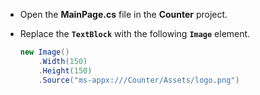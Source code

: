 

- Open the **MainPage.cs** file in the **Counter** project.
- Replace the **`TextBlock`** with the following **`Image`** element.

    ```csharp
    new Image()
        .Width(150)
        .Height(150)
        .Source("ms-appx:///Counter/Assets/logo.png")
    ```